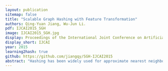 ```yaml
---
layout: publication
sitemap: false
title: "Scalable Graph Hashing with Feature Transformation"
authors: Qing-Yuan Jiang, Wu-Jun Li.
pdf: IJCAI2015_SGH
image: IJCAI2015_SGH.jpg
display: Proceedings of the International Joint Conference on Artificial Intelligence
display_short: IJCAI
year: 2015
learning2hash: true
github: https://github.com/jiangqy/SGH-IJCAI2015
abstract: "Hashing has been widely used for approximate nearest neighbor (ANN) search in big data applications because of its low storage cost and fast retrieval speed. The goal of hashing is to map the data points from the original space into a binary-code space where the similarity (neighborhood structure) in the original space is preserved. By directly exploiting the similarity to guide the hashing code learning procedure, graph hashing has attracted much attention. However, most existing graph hashing methods cannot achieve satisfactory performance in real applications due to the high complexity for graph modeling. In this paper, we propose a novel method, called scalable graph hashing with feature transformation (SGH), for large-scale graph hashing. Through feature transformation, we can effectively approximate the whole graph without explicitly computing the similarity graph matrix, based on which a sequential learning method is proposed to learn the hash functions in a bit-wise manner. Experiments on two datasets with one million data points show that our SGH method can outperform the state-of-the-art methods in terms of both accuracy and scalability"
---
```

